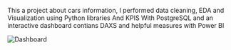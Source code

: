 This a project about cars information, I performed data cleaning, EDA and Visualization using Python libraries  And KPIS With PostgreSQL and an interactive dashboard contians DAXS and helpful measures with Power BI

![Dashboard](https://github.com/ahmed3mi4/Car_information-/assets/150311365/957680f8-4dea-4117-a6a3-faf7be2e05a3)
